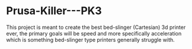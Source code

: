 # Prusa-Killer---PK3
This project is meant to create the best bed-slinger (Cartesian) 3d printer ever, the primary goals will be speed and more specifically acceleration which is something bed-slinger type printers generally struggle with.
